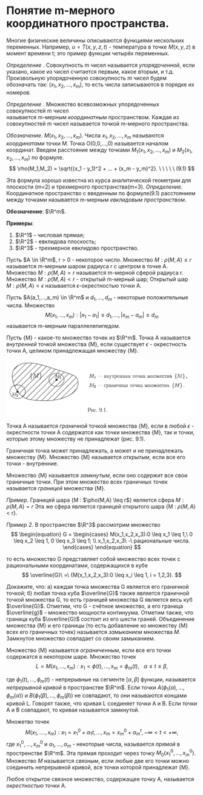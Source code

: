 # Понятие m-мерного координатного пространства.

Многие физические величины описываются функциями нескольких переменных.
Например, $u = T(x,y,z,t)$ - температура в точке $M(x,y,z)$ в момент времени t; 
это пример функции четырёх переменных.

_Определение_ . Совокупность m чисел называется _упорядоченной_, если указано, 
какое из чисел считается первым, какое вторым, и т.д. Произвольную упорядоченную 
совокупность m чисел будем обозначать так: ($x_1,x_2,...,x_m$), то есть числа 
записываются в порядке их номеров.

_Определение_ . Множество всевозможных упорядоченных совокупностей m чисел   
называется m-мерным _координатным_ пространством. Каждая из совокупностей m чисел
 называется точкой m-мерного пространства.

_Обозначение_. $M(x_1,x_2,...,x_m)$. Числа $x_1,x_2,...,x_m$ называются _координатами_ точки M. Точка O(0,0,...,0) называется началом координат.
Введем расстояние между точками $M_1(x_1,x_2,...,x_m)$ и $M_2(x_1,x_2,...,x_m)$ 
по формуле.
$$
    \rho(M_1,M_2) = \sqrt{(x_1 - y_1)^2 + ... + (x_m - y_m)^2}. \ \ \ \ \ (9.1)
$$

Эта формула хорошо известна из курса аналитической геометрии для плоскости (m=2) и
трехмерного пространства(m=3).
_Определение_. Координатное пространство с введенным по формуле(9.1) расстоянием между точками называется m-мерным _евклидовым пространством_.  

**Обозначение**: $\R^m$.

**Примеры**:
1) $\R^1$ - числовая прямая;
2) $\R^2$ - евклидова плоскость;
3) $\R^3$ - трехмерное евклидово пространство.

Пусть $A \in \R^m$, r > 0 - некоторое число. Множество ${M:\rho(M,A) \leq r}$ называется $m$-мерным шаром радиуса r с центром в точке A. Множество ${M:\rho(M,A)} = r$ называется  m-мерной сферой радиуса r.
Множество ${M: \rho(M,A) < r}$ - открытый m-мерный шар; 
Открытый шар ${M: \rho(M,A) \lt \epsilon}$ называется $\epsilon$-окрестностью точки A.

Пусть $A(a_1,...,a_m) \in \R^m$ и $d_1,...,d_m$ - некоторые положительные числа. Множество
$$
    {M(x_1,...,x_m) : |x_1 - a_1| \leq d_1,...,|x_m-a_m| \leq d_m}
$$
называется m-мерным параллелепипедом.

Пусть {M} - какое-то множество точек из $\R^m$.
Точка A называется _внутренней_ точкой множества {M}, если существует $\epsilon$ - окрестность точки A, целиком принадлежащая множеству {M}.

![](../Картинки/Рис.%209.1.png)


Точка A называется _граничной_ точкой множества {M}, если в любой $\epsilon$ - окрестности точки A содержатся как точки множества {M}, так и точки, которые этому множеству не принадлежат (рис. 9.1).

Граничная точка может принадлежать, а может и не принадлежать множеству {M}.
Множество {M} называется _открытым_, если все его точки - внутренние.

Множество {M} называется _замкнутым_, если оно содержит все свои граничные точки. 
При этом множество всех граничных точек называется _границей_ множества {M}.

_Пример_. Границей шара {M : $\pho(M,A) \leq r$} является сфера ${M:\rho(M,A) = r}$ Эта же сфера является границей открытого шара {M : $\rho(M,A)$ < r}. 

_Пример 2_. В пространстве $\R^3$ рассмотрим множество
$$
    \begin{equation} 
        G = \begin{cases} 
            M(x_1,x_2,x_3):0 \leq x_1 \leq 1,\ 0 \leq x_2 \leq 1, 0 \leq x_3 \leq 1; \\ 
            x_1,x_2,x_3\ -\ рациональные числа.
        \end{cases}
    \end{equation}
$$

то есть множество G представляет собой множество всех точек с рациональными
координатами, содержащихся в кубе
$$
    \overline{G}\ =\ {M(x_1,x_2,x_3):0 \leq x_i \leq 1, i = 1,2,3}.
$$

Докажите, что: 
a) каждая точка множества G является его граничной точкой;
б) любая точка куба $\overline{G}$ также является граничной точкой множества G, то есть границей множества G является весь куб $\overline{G}$.
Отметим, что G - счётное множество, а его граница $\overline{g}$ - множество мощности континуума. Отметим также, что граница куба $\overline{G}$ состоит из его шести граней.
Объединение множества {M} и его границы (то есть добавление ко множеству {M} всех его граничных точек) называется _замыканием_ множества ${M}$. Замкнутое множество совпадает со своим замыканием.

Множество {M} называется _ограниченным_, если все его точки содержатся в некотором шаре.
Множество точек
$$
    L = {M(x_1,...,x_m): x_1 = \phi(t),...,x_m = \phi_m(t), \ \ \ \alpha \leq t \leq \beta},
$$

где $\phi_1(t),...,\phi_m(t)$ - непрерывные на сегменте $[\alpha,\beta]$ функции, 
называется _непрерывной кривой_ в пространстве $\R^m$. Если точки $A(\phi_1(\alpha),...,\phi_m(\alpha))$ и $B(\phi_1(\beta),...,\phi_m(\beta))$ не совпадают, то они называются концами кривой L. Говорят также, что кривая L соединяет точки A и B. Если точки A и B совпадают, то кривая называется замкнутой.

Множетво точек
$$
    {M(x_1,....,x_m):x_1 = x_1^0 + \alpha_1 t,...,x_m = x^0_m + \alpha_m^t,-\infty < t < +\infty},
$$
где $x_1^0,...,x_m^0$ и $\alpha_1,...,\alpha_m$ - некоторые числа, называется _прямой_ в простренстве $\R^m$. Эта прямая проходит через точку $M_0(x_1^0,...,x_m^0)$.
Множество ${M}$ называется _связным_, если любые две его точки можно соединить непрерывной кривой, все точки которой принадлежат {M}.

Любое открытое связное множество, содержащее точку А, называется _окрестностью_ точки A.